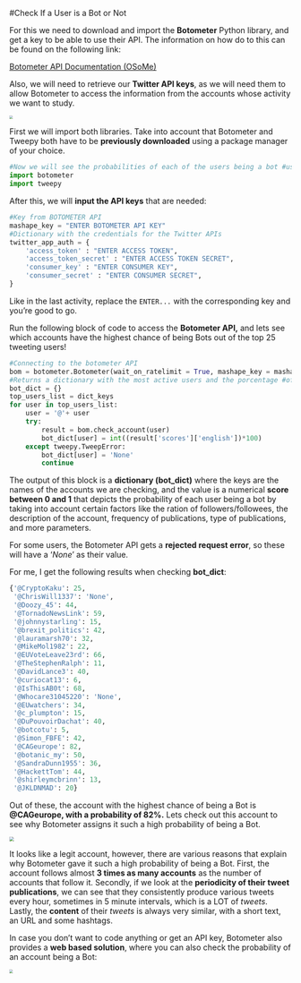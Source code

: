  <!--title={Check If a User is a Bot or Not}-->

<!--badges={Web Development:}-->

#Check If a User is a Bot or Not

For this we need to download and import the **Botometer** Python library, and get a key to be able to use their API. The information on how do to this can be found on the following link:

[Botometer API Documentation (OSoMe) ](https://rapidapi.com/OSoMe/api/botometer?utm_source=mashape&utm_medium=301)

Also, we will need to retrieve our **Twitter API keys**, as we will need them to allow Botometer to access the information from the accounts whose activity we want to study.


<img src="https://tva1.sinaimg.cn/large/006tNbRwgy1gavwpa18djj311o0qutsh.jpg" style="zoom: 40%;" />

First we will import both libraries. Take into account that Botometer and Tweepy both have to be **previously downloaded** using a package manager of your choice.

```python
#Now we will see the probabilities of each of the users being a bot #using the BOTOMETER API:
import botometer
import tweepy
```

After this, we will **input the API keys** that are needed:

```python
#Key from BOTOMETER API
mashape_key = "ENTER BOTOMETER API KEY"
#Dictionary with the credentials for the Twitter APIs
twitter_app_auth = {
    'access_token' : "ENTER ACCESS TOKEN",
    'access_token_secret' : "ENTER ACCESS TOKEN SECRET",
    'consumer_key' : "ENTER CONSUMER KEY",
    'consumer_secret' : "ENTER CONSUMER SECRET",    
}
```

Like in the last activity, replace the `ENTER...` with the corresponding key and you’re good to go.

Run the following block of code to access the **Botometer API,** and lets see which accounts have the highest chance of being Bots out of the top 25 tweeting users!

```python
#Connecting to the botometer API
bom = botometer.Botometer(wait_on_ratelimit = True, mashape_key = mashape_key, **twitter_app_auth)
#Returns a dictionary with the most active users and the porcentage #of likeliness of them bein a Bot using botometer
bot_dict = {}
top_users_list = dict_keys
for user in top_users_list:
    user = '@'+ user
    try:
        result = bom.check_account(user)
        bot_dict[user] = int((result['scores']['english'])*100)
    except tweepy.TweepError:
        bot_dict[user] = 'None'
        continue
```

The output of this block is a **dictionary (bot_dict)** where the keys are the names of the accounts we are checking, and the value is a numerical **score between 0 and 1** that depicts the probability of each user being a bot by taking into account certain factors like the ration of followers/followees, the description of the account, frequency of publications, type of publications, and more parameters.

For some users, the Botometer API gets a **rejected request error**, so these will have a ‘*None*’ as their value.

For me, I get the following results when checking **bot_dict**:

```python
{'@CryptoKaku': 25,
 '@ChrisWill1337': 'None',
 '@Doozy_45': 44,
 '@TornadoNewsLink': 59,
 '@johnnystarling': 15,
 '@brexit_politics': 42,
 '@lauramarsh70': 32,
 '@MikeMol1982': 22,
 '@EUVoteLeave23rd': 66,
 '@TheStephenRalph': 11,
 '@DavidLance3': 40,
 '@curiocat13': 6,
 '@IsThisAB0t': 68,
 '@Whocare31045220': 'None',
 '@EUwatchers': 34,
 '@c_plumpton': 15,
 '@DuPouvoirDachat': 40,
 '@botcotu': 5,
 '@Simon_FBFE': 42,
 '@CAGeurope': 82,
 '@botanic_my': 50,
 '@SandraDunn1955': 36,
 '@HackettTom': 44,
 '@shirleymcbrinn': 13,
 '@JKLDNMAD': 20}
```

Out of these, the account with the highest chance of being a Bot is **@CAGeurope, with a probability of 82%.** Lets check out this account to see why Botometer assigns it such a high probability of being a Bot.

<img src="https://tva1.sinaimg.cn/large/006tNbRwgy1gavww6sbt8j31320i47kq.jpg" style="zoom: 50%;" />

It looks like a legit account, however, there are various reasons that explain why Botometer gave it such a high probability of being a Bot. First, the account follows almost **3 times as many accounts** as the number of accounts that follow it. Secondly, if we look at the **periodicity of their tweet publications**, we can see that they consistently produce various tweets every hour, sometimes in 5 minute intervals, which is a LOT of *tweets*. Lastly, the **content** of their *tweets* is always very similar, with a short text, an URL and some hashtags.

In case you don’t want to code anything or get an API key, Botometer also provides a **web based solution**, where you can also check the probability of an account being a Bot:



<img src="https://tva1.sinaimg.cn/large/006tNbRwgy1gavx1kuqmmj31e00u00zz.jpg" style="zoom: 40%;" />

